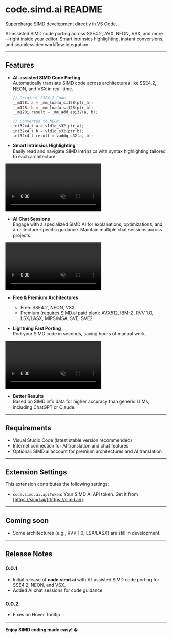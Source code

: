 # code.simd.ai README

Supercharge SIMD development directly in VS Code.

AI-assisted SIMD code porting across SSE4.2, AVX, NEON, VSX, and more—right inside your editor. Smart intrinsics highlighting, instant conversions, and seamless dev workflow integration.

---

## Features

- **AI-assisted SIMD Code Porting**  
  Automatically translate SIMD code across architectures like SSE4.2, NEON, and VSX in real-time.  

  ```c
  // Original SSE4.2 Code
  __m128i a = _mm_loadu_si128(ptr_a);
  __m128i b = _mm_loadu_si128(ptr_b);
  __m128i result = _mm_add_epi32(a, b);

  // Converted to NEON
  int32x4_t a = vld1q_s32(ptr_a);
  int32x4_t b = vld1q_s32(ptr_b);
  int32x4_t result = vaddq_s32(a, b);
  ```

- **Smart Intrinsics Highlighting**  
  Easily read and navigate SIMD intrinsics with syntax highlighting tailored to each architecture.

<video id="demo-video" class="demo-video" autoplay="" muted="" loop="" playsinline="" preload="auto" disablepictureinpicture="" controlslist="nodownload nofullscreen noremoteplayback" src="https://code.simd.ai/images/vids/highlighting_2.mp4">
    <source src="https://code.simd.ai/images/videos/chatting_trimmed_final.mp4" type="video/mp4">
    Your browser does not support the video tag.
</video>

- **AI Chat Sessions**  
  Engage with a specialized SIMD AI for explanations, optimizations, and architecture-specific guidance. Maintain multiple chat sessions across projects.  

<video id="demo-video" class="demo-video" autoplay="" muted="" loop="" playsinline="" preload="auto" disablepictureinpicture="" controlslist="nodownload nofullscreen noremoteplayback" src="https://code.simd.ai/images/vids/ai_chat.mp4">
    <source src="https://code.simd.ai/images/videos/chatting_trimmed_final.mp4" type="video/mp4">
    Your browser does not support the video tag.
</video>

- **Free & Premium Architectures**  
  - Free: SSE4.2, NEON, VSX  
  - Premium (requires SIMD.ai paid plan): AVX512, IBM-Z, RVV 1.0, LSX/LASX, MIPS/MSA, SVE, SVE2  

- **Lightning Fast Porting**  
  Port your SIMD code in seconds, saving hours of manual work.

<video id="demo-video" class="demo-video" autoplay="" muted="" loop="" playsinline="" preload="auto" disablepictureinpicture="" controlslist="nodownload nofullscreen noremoteplayback" src="https://code.simd.ai/images/vids/full_translation.mp4">
    <source src="https://code.simd.ai/images/videos/chatting_trimmed_final.mp4" type="video/mp4">
    Your browser does not support the video tag.
</video>


- **Better Results**  
  Based on SIMD.info data for higher accuracy than generic LLMs, including ChatGPT or Claude.

---

## Requirements

- Visual Studio Code (latest stable version recommended)
- Internet connection for AI translation and chat features
- Optional: SIMD.ai account for premium architectures and AI translation

---

## Extension Settings

This extension contributes the following settings:

* `code.simd.ai.apiToken`: Your SIMD AI API token. Get it from [https://simd.ai/](https://simd.ai/).

---

## Coming soon

- Some architectures (e.g., RVV 1.0, LSX/LASX) are still in development.  

---

## Release Notes

### 0.0.1
- Initial release of **code.simd.ai** with AI-assisted SIMD code porting for SSE4.2, NEON, and VSX.
- Added AI chat sessions for code guidance  


### 0.0.2
- Fixes on Hover Tooltip


---

**Enjoy SIMD coding made easy! �**
